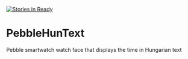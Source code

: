 
[![Stories in Ready](https://badge.waffle.io/aattila/pebblehuntext.svg?label=ready&title=Ready)](http://waffle.io/aattila/pebblehuntext)

PebbleHunText
=============

Pebble smartwatch watch face that displays the time in Hungarian text
